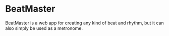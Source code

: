# BeatMaster
BeatMaster is a web app for creating any kind of beat and rhythm, but it can also simply be used as a metronome.
